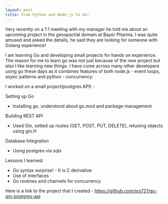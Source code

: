 ```yaml
---
layout: post
title: From Python and Node.js to Go!
---
```


Very recently on a 1:1 meeting with my manager he told me about an upcoming project in the geospactial domain at Bayer Pharma. I was quite amused and asked the details, he said they are looking for someone with Golang experience!

I am learning Go and developing small projects for hands on experience. The reason for me to learn go was not just because of the new project but also I like learning new things. I have come across many other developers using go these days as it combines features of both node.js - event loops, async patterns and python - concurrency.

I worked on a small project(postgres API) -

Setting up Go
- Installing go, understood about go.mod and package management

Building REST API
- Used Gin, setted up routes (GET, POST, PUT, DELETE), retuning objects using gin.H

Database Integration
- Using postgres via sqlx

Lessons I learned:
- Go syntax surprise! - It is C derivative
- Use of interfaces
- Go routines and channels for concurrency

Here is a link to the project that I created - 
https://github.com/srs721/go-gin-postgres-api




